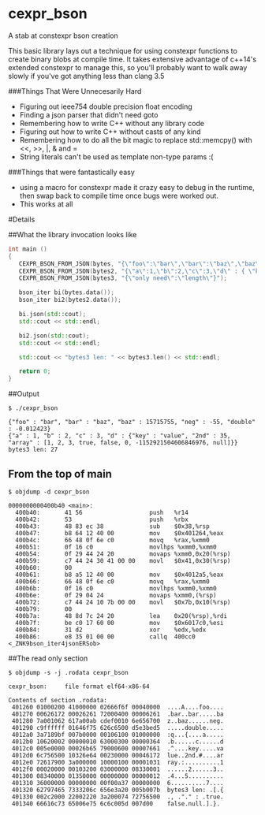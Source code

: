 # cexpr_bson
A stab at constexpr bson creation

This basic library lays out a technique for using constexpr functions to create binary blobs at compile time.  It takes extensive advantage of c++14's extended constexpr to manage this, so you'll probably want to walk away slowly if you've got anything less than clang 3.5


###Things That Were Unnecesarily Hard

* Figuring out ieee754 double precision float encoding
* Finding a json parser that didn't need goto
* Remembering how to write C++ without any library code
* Figuring out how to write C++ without casts of any kind
* Remembering how to do all the bit magic to replace std::memcpy() with <<, >>, |, & and =
* String literals can't be used as template non-type params :(

###Things that were fantastically easy

* using a macro for constexpr made it crazy easy to debug in the runtime, then swap back to compile time once bugs were worked out.
* This works at all


#Details

##What the library invocation looks like

```c++
int main ()
{
   CEXPR_BSON_FROM_JSON(bytes, "{\"foo\":\"bar\",\"bar\":\"baz\",\"baz\":15715755,\"neg\":-55, \"double\" : -0.012423}");
   CEXPR_BSON_FROM_JSON(bytes2, "{\"a\":1,\"b\":2,\"c\":3,\"d\" : { \"key\" : \"value\", \"2nd\" : 35, \"array\" : [1, 2, 3, true, false, 0.0, -1152921504606846976, null] } }");
   CEXPR_BSON_FROM_JSON(bytes3, "{\"only need\":\"length\"}");

   bson_iter bi(bytes.data());
   bson_iter bi2(bytes2.data());

   bi.json(std::cout);
   std::cout << std::endl;

   bi2.json(std::cout);
   std::cout << std::endl;

   std::cout << "bytes3 len: " << bytes3.len() << std::endl;

   return 0;
}
```

##Output

    $ ./cexpr_bson
    
    {"foo" : "bar", "bar" : "baz", "baz" : 15715755, "neg" : -55, "double" : -0.012423}
    {"a" : 1, "b" : 2, "c" : 3, "d" : {"key" : "value", "2nd" : 35, "array" : [1, 2, 3, true, false, 0, -1152921504606846976, null]}}
    bytes3 len: 27


From the top of main
--------------------

    $ objdump -d cexpr_bson
    
    0000000000400b40 <main>:
      400b40:       41 56                   push   %r14
      400b42:       53                      push   %rbx
      400b43:       48 83 ec 38             sub    $0x38,%rsp
      400b47:       b8 64 12 40 00          mov    $0x401264,%eax
      400b4c:       66 48 0f 6e c0          movq   %rax,%xmm0
      400b51:       0f 16 c0                movlhps %xmm0,%xmm0
      400b54:       0f 29 44 24 20          movaps %xmm0,0x20(%rsp)
      400b59:       c7 44 24 30 41 00 00    movl   $0x41,0x30(%rsp)
      400b60:       00 
      400b61:       b8 a5 12 40 00          mov    $0x4012a5,%eax
      400b66:       66 48 0f 6e c0          movq   %rax,%xmm0
      400b6b:       0f 16 c0                movlhps %xmm0,%xmm0
      400b6e:       0f 29 04 24             movaps %xmm0,(%rsp)
      400b72:       c7 44 24 10 7b 00 00    movl   $0x7b,0x10(%rsp)
      400b79:       00 
      400b7a:       48 8d 7c 24 20          lea    0x20(%rsp),%rdi
      400b7f:       be c0 17 60 00          mov    $0x6017c0,%esi
      400b84:       31 d2                   xor    %edx,%edx
      400b86:       e8 35 01 00 00          callq  400cc0 <_ZNK9bson_iter4jsonERSob>


##The read only section

    $ objdump -s -j .rodata cexpr_bson
    
    cexpr_bson:     file format elf64-x86-64
    
    Contents of section .rodata:
     401260 01000200 41000000 02666f6f 00040000  ....A....foo....
     401270 00626172 00026261 72000400 00006261  .bar..bar.....ba
     401280 7a001062 617a00ab cdef0010 6e656700  z..baz......neg.
     401290 c9ffffff 01646f75 626c6500 d5e3bed5  .....double.....
     4012a0 3a7189bf 007b0000 00106100 01000000  :q...{....a.....
     4012b0 10620002 00000010 63000300 00000364  .b......c......d
     4012c0 005e0000 00026b65 79000600 00007661  .^....key.....va
     4012d0 6c756500 10326e64 00230000 00046172  lue..2nd.#....ar
     4012e0 72617900 3a000000 10000100 00001031  ray.:..........1
     4012f0 00020000 00103200 03000000 08330001  ......2......3..
     401300 08340000 01350000 00000000 00000012  .4...5..........
     401310 36000000 00000000 00f00a37 00000000  6..........7....
     401320 62797465 7333206c 656e3a20 005b007b  bytes3 len: .[.{
     401330 002c2000 22002220 3a200074 72756500  ., ."." : .true.
     401340 66616c73 65006e75 6c6c005d 007d00    false.null.].}. 


